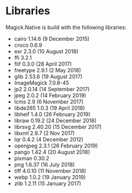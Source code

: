 # Libraries
Magick.Native is build with the following libraries:

- cairo 1.14.6 (9 December 2015)
- croco 0.6.9
- exr 2.3.0 (10 August 2018)
- ffi 3.2.1
- flif 0.3.0 (28 April 2017)
- freetype 2.9.1 (2 May 2018)
- glib 2.53.6 (19 August 2017)
- ImageMagick 7.0.8-45
- jp2 2.0.14 (14 September 2017)
- jpeg 2.0.2 (14 February 2019)
- lcms 2.9 (6 November 2017)
- libde265 1.0.3 (19 April 2018)
- libheif 1.4.0 (26 February 2019)
- libraw 0.19.2 (24 December 2018)
- librsvg 2.40.20 (15 December 2017)
- libxml 2.9.7 (2 Nov 2017)
- lqr 0.4.2 (4 December 2012)
- openjpeg 2.3.1 (26 February 2019)
- pango 1.42.4 (20 August 2018)
- pixman 0.30.2
- png 1.6.37 (16 July 2018)
- tiff 4.0.10 (11 November 2018)
- webp 1.0.2 (19 January 2019)
- zlib 1.2.11 (15 January 2017)

